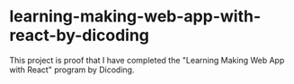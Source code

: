 # learning-making-web-app-with-react-by-dicoding
This project is proof that I have completed the "Learning Making Web App with React" program by Dicoding.
